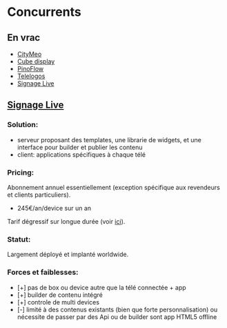 # Concurrents

## En vrac

- [CityMeo](https://citymeo.fr/affichage-dynamique)
- [Cube display](http://www.cube-display.fr/fr/solutions-affichage-dynamique/communication-interne-corporate.php)
- [PinoFlow](https://www.pingflow.com/affichage-dynamique/)
- [Telelogos](https://www.telelogos-media4display.com/le-logiciel/domaine-activite/entreprise-corporate)
- [Signage Live](https://signagelive.com/)


## [Signage Live](https://signagelive.com/)

### Solution:

- serveur proposant des templates, une librarie de widgets, et une interface pour builder et publier les contenu
- client: applications spécifiques à chaque télé

### Pricing:

Abonnement annuel essentiellement (exception spécifique aux revendeurs et clients particuliers).

- 245€/an/device sur un an

Tarif dégressif sur longue durée (voir [ici](https://signagelive.com/pricing/)).

### Statut:

Largement déployé et implanté worldwide.

### Forces et faiblesses:

- [+] pas de box ou device autre que la télé connectée + app
- [+] builder de contenu intégré
- [+] controle de multi devices
- [-] limité à des contenus existants (bien que forte personnalisation) ou nécessite de passer par des Api ou de builder sont app HTML5 offline
